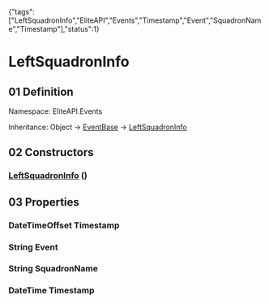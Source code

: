 {"tags":["LeftSquadronInfo","EliteAPI","Events","Timestamp","Event","SquadronName","Timestamp"],"status":1}

# LeftSquadronInfo

## 01 Definition

Namespace: <span class='code'>EliteAPI.Events</span>

Inheritance: <span class='code'>Object</span> → <span class='code'>[EventBase](../../EliteAPI/Events/EventBase.html)</span> → <span class='code'>[LeftSquadronInfo](../../EliteAPI/Events/LeftSquadronInfo.html)</span>

## 02 Constructors

### <span class='code'>[LeftSquadronInfo](../../EliteAPI/Events/LeftSquadronInfo.html)</span> ()

## 03 Properties

### <span class='code'>DateTimeOffset</span> Timestamp

### <span class='code'>String</span> Event

### <span class='code'>String</span> SquadronName

### <span class='code'>DateTime</span> Timestamp

